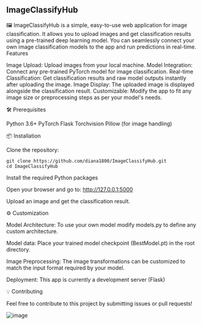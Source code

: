 ## ImageClassifyHub

🖼️  ImageClassifyHub is a simple, easy-to-use web application for image classification. It allows you to upload images and get classification results using a pre-trained deep learning model. You can seamlessly connect your own image classification models to the app and run predictions in real-time.
Features

Image Upload: Upload images from your local machine.
Model Integration: Connect any pre-trained PyTorch model for image classification.
Real-time Classification: Get classification results and raw model outputs instantly after uploading the image.
Image Display: The uploaded image is displayed alongside the classification result.
Customizable: Modify the app to fit any image size or preprocessing steps as per your model's needs.



🛠️ Prerequisites

Python 3.6+
PyTorch
Flask
Torchvision
Pillow (for image handling)



📦 Installation

Clone the repository:


    git clone https://github.com/diana1800/ImageClassifyHub.git
    cd ImageClassifyHub


Install the required Python packages

Open your browser and go to: http://127.0.0.1:5000

Upload an image and get the classification result.



⚙️ Customization

Model Architecture: To use your own model modify models.py to define any custom architecture.

Model data: Place your trained model checkpoint (BestModel.pt) in the root directory.

Image Preprocessing: The image transformations can be customized to match the input format required by your model.

Deployment: This app is currently a development server (Flask)



💡 Contributing

Feel free to contribute to this project by submitting issues or pull requests!


![image](https://github.com/user-attachments/assets/3c7a9934-c054-4391-b087-1debac351b64)

